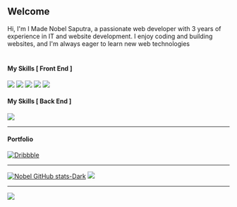 ## Welcome

Hi, I'm I Made Nobel Saputra, a passionate web developer with 3 years of experience in IT and website development. I enjoy coding and building websites, and I'm always eager to learn new web technologies
#

#### My Skills [ Front End ]

<p align="left">
  <img src="https://img.shields.io/badge/HTML5-E34F26?style=for-the-badge&logo=html5&logoColor=white" style="cursor: default;" />
  <img src="https://img.shields.io/badge/CSS3-1572B6?style=for-the-badge&logo=css3&logoColor=white" style="cursor: default;" />
  <img src="https://img.shields.io/badge/Tailwind_CSS-38B2AC?style=for-the-badge&logo=tailwind-css&logoColor=white" style="cursor: default;" />
  <img src="https://img.shields.io/badge/JavaScript-323330?style=for-the-badge&logo=javascript&logoColor=F7DF1E" style="cursor: default;" />
  <img src="https://img.shields.io/badge/React-20232A?style=for-the-badge&logo=react&logoColor=61DAFB" style="cursor: default;" />
</p>

#### My Skills [ Back End ]

<p align="left">
  <img src="https://img.shields.io/badge/Node%20js-339933?style=for-the-badge&logo=nodedotjs&logoColor=white" style="cursor: default;" />
</p>

---

#### Portfolio

[![Dribbble](https://img.shields.io/badge/Dribbble-EA4C89?style=for-the-badge&logo=dribbble&logoColor=white)](https://dribbble.com/nobelsaputra)

---

[![Nobel GitHub stats-Dark](https://github-readme-stats.vercel.app/api?username=nobel-saputra&show_icons=true&theme=gruvbox)](https://github.com/nobel-saputra/)
![](https://nirzak-streak-stats.vercel.app/?user=nobel-saputra&theme=dark&hide_border=false)<br/>

---

![](https://github-readme-stats.vercel.app/api/top-langs/?username=nobel-saputra&theme=dark&hide_border=false&include_all_commits=false&count_private=false&layout=compact)
